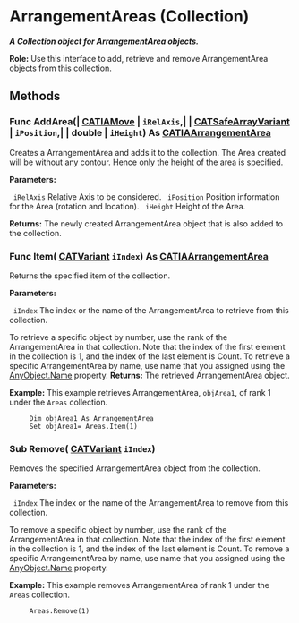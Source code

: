 # ArrangementAreas (Collection)

**_A Collection object for ArrangementArea objects._**

**Role:** Use this interface to add, retrieve and remove ArrangementArea objects from this collection.

## Methods

### Func **AddArea**(| [CATIAMove](../InfInterfaces/interface_Move_3742.md) | `iRelAxis`,| | [CATSafeArrayVariant](../System/typedef_CATSafeArrayVariant_73843.md) | `iPosition`,| | double | `iHeight`) As [CATIAArrangementArea](../CATArrangementInterfaces/interface_ArrangementArea_47127.md)

   Creates a ArrangementArea and adds it to the collection. The Area created will be without any contour. Hence only the height of the area is specified.

**Parameters:**

` iRelAxis`      Relative Axis to be considered.
` iPosition`      Position information for the Area (rotation and location).
` iHeight`      Height of the Area.

**Returns:**      The newly created ArrangementArea object that is also added to the collection.  
### Func **Item**( [CATVariant](../System/typedef_CATVariant_20656.md)  `iIndex`) As [CATIAArrangementArea](../CATArrangementInterfaces/interface_ArrangementArea_47127.md)

   Returns the specified item of the collection.

**Parameters:**

` iIndex`      The index or the name of the ArrangementArea to retrieve from this collection.

To retrieve a specific object by number, use the rank of the ArrangementArea in that collection.
   Note that the index of the first element in the collection is 1, and the index of the last element is Count.
To retrieve a specific ArrangementArea by name, use name that you assigned using the
[AnyObject.Name](../System/interface_AnyObject_17321.htm#Name) property.  **Returns:**      The retrieved ArrangementArea object.

**Example:**      This example retrieves ArrangementArea, `objArea1`, of rank 1 under the ` Areas ` collection.

```VBScript
     Dim objArea1 As ArrangementArea
     Set objArea1= Areas.Item(1)

```

### Sub **Remove**( [CATVariant](../System/typedef_CATVariant_20656.md)  `iIndex`)

   Removes the specified ArrangementArea object from the collection.

**Parameters:**

` iIndex`      The index or the name of the ArrangementArea to remove from this collection.

To remove a specific object by number, use the rank of the ArrangementArea in that collection.
   Note that the index of the first element in the collection is 1, and the index of the last element is Count.
To remove a specific ArrangementArea by name, use name that you assigned using the
[AnyObject.Name](../System/interface_AnyObject_17321.htm#Name) property.

**Example:**      This example removes ArrangementArea of rank 1 under the ` Areas ` collection.

```VBScript
     Areas.Remove(1)

```